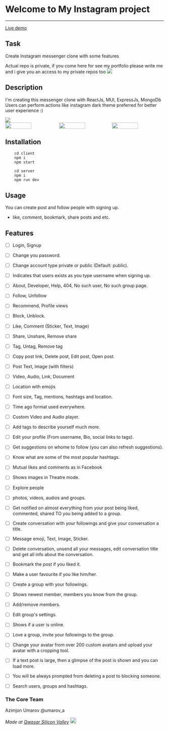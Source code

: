 # Welcome to My Instagram project
***

<a href="https://qwasar-instagram.netlify.app"> Live demo </a>

## Task
Create Instagram messenger clone with some features

Actual repo is private, if you come here for see my portfolio please write me and i give you an access to my private repos too
<img src="https://i.ibb.co/722LZsc/Screenshot-from-2022-10-18-00-19-50.png" />

## Description
I'm creating this messenger clone with ReactJs, MUI, ExpressJs, MongoDb
Users can perform actions like instagram
dark theme preferred for better user experience :)

<img src="https://i.ibb.co/SB9gb2j/Screen-Shot-2022-09-20-at-21-40-51.png"/>
<div style="display: flex;" >
	<img src="https://i.ibb.co/Tv8rSMh/Screen-Shot-2022-09-20-at-21-47-37.png" width="50%" align="left" />
	<img style="display: flex;" align="right"  src="https://i.ibb.co/wddmwDg/Screen-Shot-2022-09-20-at-21-48-06.png" width="50%"/>
	<img style="display: flex;" align="right"  src="https://i.ibb.co/nbXmC19/Screen-Shot-2022-09-23-at-23-38-14.png" width="50%"/>
</div>

## Installation
````
	cd client
	npm i
	npm start
````

````
	cd server
	npm i
	npm run dev
````

## Usage
You can create post and follow people with signing up.
- like, comment, bookmark, share posts and etc.

## Features
- [ ] Login, Signup

- [ ] Change you password.

- [ ] Change account type private or public (Default: public).

- [ ] Indicates that users exists as you type username when signing up.

- [ ] About, Developer, Help, 404, No such user, No such group page.

- [ ] Follow, Unfollow
- [ ] Recommend, Profile views
- [ ] Block, Unblock.

- [ ] Like, Comment (Sticker, Text, Image)
- [ ] Share, Unshare, Remove share
- [ ] Tag, Untag, Remove tag
- [ ] Copy post link, Delete post, Edit post, Open post.

- [ ] Post Text, Image (with filters)
- [ ] Video, Audio, Link, Document
- [ ] Location with emojis
- [ ] Font size, Tag, mentions, hashtags and location.

- [ ] Time ago format used everywhere.

- [ ] Custom Video and Audio player.

- [ ] Add tags to describe yourself much more.

- [ ] Edit your profile (From username, Bio, social links to tags).

- [ ] Get suggestions on whome to follow (you can also refresh suggestions).

- [ ] Know what are some of the most popular hashtags.

- [ ] Mutual likes and comments as in Facebook

- [ ] Shows images in Theatre mode.

- [ ] Explore people
- [ ] photos, videos, audios and groups.

- [ ] Get notified on almost everything from your post being liked, commented, shared TO you being added to a group.

- [ ] Create conversation with your followings and give your conversation a title.

- [ ] Message emoji, Text, Image, Sticker.

- [ ] Delete conversation, unsend all your messages, edit conversation title and get all info about the conversation.

- [ ] Bookmark the post if you liked it.

- [ ] Make a user favourite if you like him/her.

- [ ] Create a group with your followings.

- [ ] Shows newest member, members you know from the group.

- [ ] Add/remove members.

- [ ] Edit group's settings.

- [ ] Shows if a user is online.

- [ ] Love a group, invite your followings to the group.

- [ ] Change your avatar from over 200 custom avatars and upload your avatar with a cropping tool.

- [ ] If a text post is large, then a glimpse of the post is shown and you can load more.

- [ ] You will be always prompted from deleting a post to blocking someone.

- [ ] Search users, groups and hashtags.

### The Core Team
Azimjon Umarov
@umarov_a

<span><i>Made at <a href='https://qwasar.io'>Qwasar Silicon Valley</a></i></span>
<span><img alt='Qwasar Silicon Valley Logo' src='https://storage.googleapis.com/qwasar-public/qwasar-logo_50x50.png' width='20px'></span>

